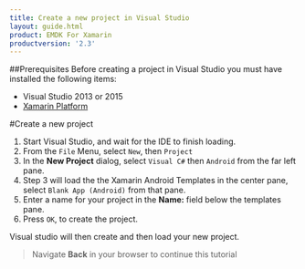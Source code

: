 ```yaml
---
title: Create a new project in Visual Studio
layout: guide.html
product: EMDK For Xamarin
productversion: '2.3'
---
```


##Prerequisites
Before creating a project in Visual Studio you must have installed the following items:

* Visual Studio 2013 or 2015
* [Xamarin Platform](http://xamarin.com/download)

#Create a new project

1. Start Visual Studio, and wait for the IDE to finish loading.
2. From the `File` Menu, select `New`, then `Project`
3. In the **New Project** dialog, select `Visual C#` then `Android` from the far left pane.
4. Step 3 will load the the Xamarin Android Templates in the center pane, select `Blank App (Android)` from that pane.
5. Enter a name for your project in the **Name:** field below the templates pane.
6. Press `OK`, to create the project.

Visual studio will then create and then load your new project.

> Navigate **Back** in your browser to continue this tutorial














